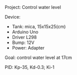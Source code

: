 Project: Control water level

Device: 
- Tank: mica, 15x15x25(cm)
- Arduino Uno
- Driver L298
- Bump: 12V
- Power: Adapter

Goal: control water level at 17cm

PID: Kp-35, Kd-0.3; Ki-1
